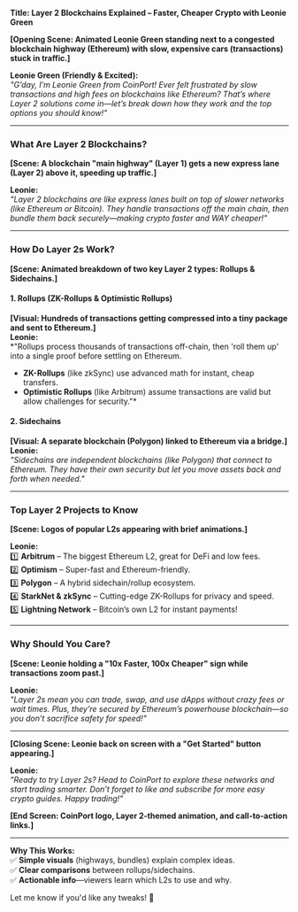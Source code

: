 **Title: Layer 2 Blockchains Explained – Faster, Cheaper Crypto with Leonie Green**  

**[Opening Scene: Animated Leonie Green standing next to a congested blockchain highway (Ethereum) with slow, expensive cars (transactions) stuck in traffic.]**  

**Leonie Green (Friendly & Excited):**  
*"G’day, I’m Leonie Green from CoinPort! Ever felt frustrated by slow transactions and high fees on blockchains like Ethereum? That’s where Layer 2 solutions come in—let’s break down how they work and the top options you should know!"*  

---  

### **What Are Layer 2 Blockchains?**  
**[Scene: A blockchain "main highway" (Layer 1) gets a new express lane (Layer 2) above it, speeding up traffic.]**  

**Leonie:**  
*"Layer 2 blockchains are like express lanes built on top of slower networks (like Ethereum or Bitcoin). They handle transactions off the main chain, then bundle them back securely—making crypto faster and WAY cheaper!"*  

---  

### **How Do Layer 2s Work?**  
**[Scene: Animated breakdown of two key Layer 2 types: Rollups & Sidechains.]**  

#### **1. Rollups (ZK-Rollups & Optimistic Rollups)**  
**[Visual: Hundreds of transactions getting compressed into a tiny package and sent to Ethereum.]**  
**Leonie:**  
*"Rollups process thousands of transactions off-chain, then 'roll them up' into a single proof before settling on Ethereum.  
- **ZK-Rollups** (like zkSync) use advanced math for instant, cheap transfers.  
- **Optimistic Rollups** (like Arbitrum) assume transactions are valid but allow challenges for security."*  

#### **2. Sidechains**  
**[Visual: A separate blockchain (Polygon) linked to Ethereum via a bridge.]**  
**Leonie:**  
*"Sidechains are independent blockchains (like Polygon) that connect to Ethereum. They have their own security but let you move assets back and forth when needed."*  

---  

### **Top Layer 2 Projects to Know**  
**[Scene: Logos of popular L2s appearing with brief animations.]**  

**Leonie:**  
1️⃣ **Arbitrum** – The biggest Ethereum L2, great for DeFi and low fees.  
2️⃣ **Optimism** – Super-fast and Ethereum-friendly.  
3️⃣ **Polygon** – A hybrid sidechain/rollup ecosystem.  
4️⃣ **StarkNet & zkSync** – Cutting-edge ZK-Rollups for privacy and speed.  
5️⃣ **Lightning Network** – Bitcoin’s own L2 for instant payments!  

---  

### **Why Should You Care?**  
**[Scene: Leonie holding a "10x Faster, 100x Cheaper" sign while transactions zoom past.]**  

**Leonie:**  
*"Layer 2s mean you can trade, swap, and use dApps without crazy fees or wait times. Plus, they’re secured by Ethereum’s powerhouse blockchain—so you don’t sacrifice safety for speed!"*  

---  

**[Closing Scene: Leonie back on screen with a "Get Started" button appearing.]**  

**Leonie:**  
*"Ready to try Layer 2s? Head to CoinPort to explore these networks and start trading smarter. Don’t forget to like and subscribe for more easy crypto guides. Happy trading!"*  

**[End Screen: CoinPort logo, Layer 2-themed animation, and call-to-action links.]**  

---  
**Why This Works:**  
✅ **Simple visuals** (highways, bundles) explain complex ideas.  
✅ **Clear comparisons** between rollups/sidechains.  
✅ **Actionable info**—viewers learn which L2s to use and why.  

Let me know if you'd like any tweaks! 🚀